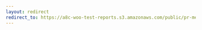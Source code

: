```yaml
---
layout: redirect
redirect_to: https://a8c-woo-test-reports.s3.amazonaws.com/public/pr-merge/40633/e2e/index.html
---
```

